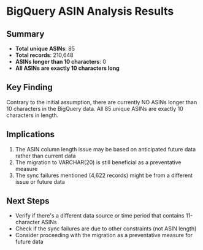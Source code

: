 # BigQuery ASIN Analysis Results

## Summary
- **Total unique ASINs**: 85
- **Total records**: 210,648
- **ASINs longer than 10 characters**: 0
- **All ASINs are exactly 10 characters long**

## Key Finding
Contrary to the initial assumption, there are currently NO ASINs longer than 10 characters in the BigQuery data. All 85 unique ASINs are exactly 10 characters in length.

## Implications
1. The ASIN column length issue may be based on anticipated future data rather than current data
2. The migration to VARCHAR(20) is still beneficial as a preventative measure
3. The sync failures mentioned (4,622 records) might be from a different issue or future data

## Next Steps
- Verify if there's a different data source or time period that contains 11-character ASINs
- Check if the sync failures are due to other constraints (not ASIN length)
- Consider proceeding with the migration as a preventative measure for future data